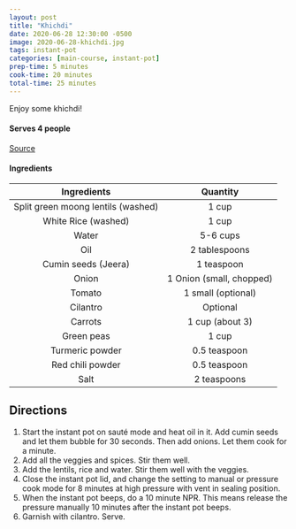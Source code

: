 ```yaml
---
layout: post
title: "Khichdi"
date: 2020-06-28 12:30:00 -0500
image: 2020-06-28-khichdi.jpg
tags: instant-pot
categories: [main-course, instant-pot]
prep-time: 5 minutes
cook-time: 20 minutes
total-time: 25 minutes
---
```


Enjoy some khichdi!

#### Serves 4 people

[Source](https://pipingpotcurry.com/lentil-vegetable-khichdi-pressure-cooker/)

#### Ingredients

|             Ingredients            |         Quantity         |
|:----------------------------------:|:------------------------:|
| Split green moong lentils (washed) |           1 cup          |
|         White Rice (washed)        |           1 cup          |
|                Water               |         5-6 cups         |
|                 Oil                |       2 tablespoons      |
|         Cumin seeds (Jeera)        |        1 teaspoon        |
|                Onion               | 1 Onion (small, chopped) |
|               Tomato               |    1 small (optional)    |
|              Cilantro              |         Optional         |
|               Carrots              |      1 cup (about 3)     |
|             Green peas             |           1 cup          |
|           Turmeric powder          |       0.5 teaspoon       |
|          Red chili powder          |       0.5 teaspoon       |
|                Salt                |        2 teaspoons       |

## Directions

1. Start the instant pot on sauté mode and heat oil in it. Add cumin seeds and let them bubble for 30 seconds. Then add onions. Let them cook for a minute.
2. Add all the veggies and spices. Stir them well.
3. Add the lentils, rice and water. Stir them well with the veggies.
4. Close the instant pot lid, and change the setting to manual or pressure cook mode for 8 minutes at high pressure with vent in sealing position.
5. When the instant pot beeps, do a 10 minute NPR. This means release the pressure manually 10 minutes after the instant pot beeps.
6. Garnish with cilantro. Serve.
